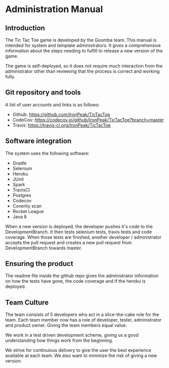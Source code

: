 # Administration Manual

## Introduction
The Tic Tac Toe game is developed by the Goomba team. This manual is intended for system and template administrators. It gives a comprehensive information about the steps needing to fulfill to release a new version of the game.

The game is self-deployed, so it does not require much interaction from the administrator other than reviewing that the process is correct and working fully.

## Git repository and tools
A list of user accounts and links is as follows:

* Github: https://github.com/IronPeak/TicTacToe
* CodeCov: https://codecov.io/github/IronPeak/TicTacToe?branch=master
* Travis: https://travis-ci.org/IronPeak/TicTacToe

## Software integration
The system uses the following software:

* Gradle
* Selenium
* Heroku
* JUnit
* Spark
* TravisCI
* Postgres
* Codecov
* Coverity scan
* Rocket League
* Java 8

When a new version is deployed, the developer pushes it's code to the DevelopmentBranch. It then tests selenium tests, travis tests and code coverage.
When those tests are finished, another developer / administrator accepts the pull request and creates a new pull request from DevelopmentBranch towards master.

## Ensuring the product
The readme file inside the github repo gives the administrator information on how the tests have gone, the code coverage and if the heroku is deployed.

## Team Culture

The team consists of 5 developers who act in a slice-the-cake role for the team. Each team member now has a role of developer, tester, administrator and product owner. Giving the team members equal value.

We work in a test driven development scheme, giving us a good understanding how things work from the beginning.

We strive for continuious delivery to give the user the best experience available at each team. We also want to minimize the risk of giving a new version.